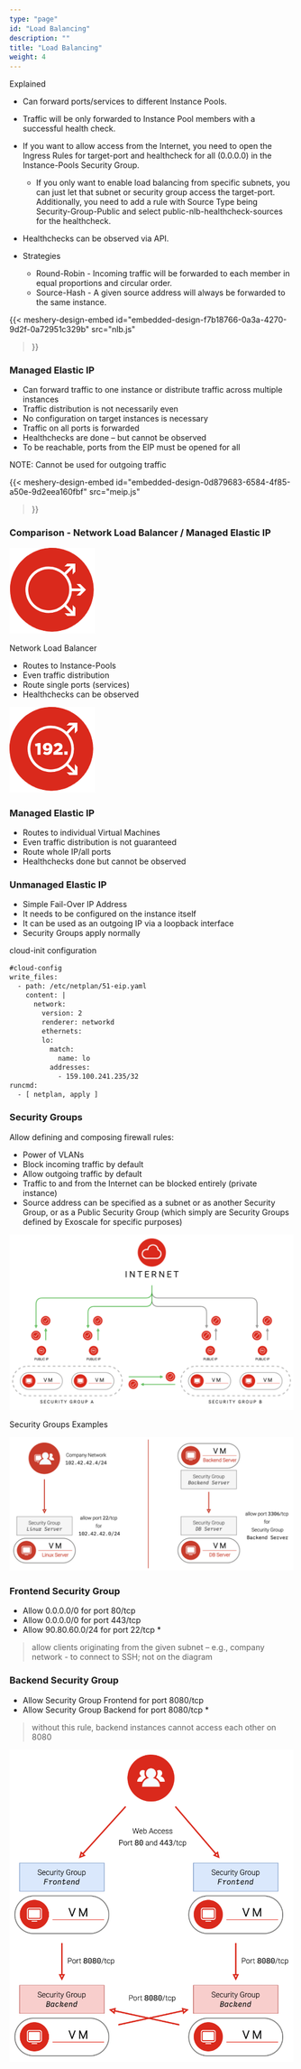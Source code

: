 ```yaml
---
type: "page"
id: "Load Balancing"
description: ""
title: "Load Balancing"
weight: 4
---
```


Explained

- Can forward ports/services to different Instance Pools.

- Traffic will be only forwarded to Instance Pool members with a successful health check.

- If you want to allow access from the Internet, you need to open the Ingress Rules for target-port and healthcheck for all (0.0.0.0) in the Instance-Pools Security Group.

    - If you only want to enable load balancing from specific subnets, you can just let that subnet or security group access the target-port. Additionally, you need to add a rule with Source Type being Security-Group-Public and select public-nlb-healthcheck-sources for the healthcheck.

- Healthchecks can be observed via API.

- Strategies

   - Round-Robin - Incoming traffic will be forwarded to each member in equal proportions and circular order.
   - Source-Hash - A given source address will always be forwarded to the same instance.


{{< meshery-design-embed
  id="embedded-design-f7b18766-0a3a-4270-9d2f-0a72951c329b"
  src="nlb.js"
>}}

### Managed Elastic IP

- Can forward traffic to one instance or distribute traffic across multiple instances
- Traffic distribution is not necessarily even
- No configuration on target instances is necessary
- Traffic on all ports is forwarded
- Healthchecks are done – but cannot be observed
- To be reachable, ports from the EIP must be opened for all

NOTE: Cannot be used for outgoing traffic

{{< meshery-design-embed
  id="embedded-design-0d879683-6584-4f85-a50e-9d2eea160fbf"
  src="meip.js"
>}}


### Comparison - Network Load Balancer / Managed Elastic IP
![nlb-icon](nlb-icon.png)

Network Load Balancer

- Routes to Instance-Pools
- Even traffic distribution
- Route single ports (services)
- Healthchecks can be observed

![meip-icon](meip-icon.png)

### Managed Elastic IP

- Routes to individual Virtual Machines
- Even traffic distribution is not guaranteed
- Route whole IP/all ports
- Healthchecks done but cannot be observed

### Unmanaged Elastic IP

- Simple Fail-Over IP Address
- It needs to be configured on the instance itself
- It can be used as an outgoing IP via a loopback interface
- Security Groups apply normally

cloud-init configuration
```
#cloud-config
write_files:
  - path: /etc/netplan/51-eip.yaml
    content: |
      network:
        version: 2
        renderer: networkd
        ethernets:
        lo:
          match:
            name: lo
          addresses:
            - 159.100.241.235/32
runcmd:
  - [ netplan, apply ]
```

### Security Groups
Allow defining and composing firewall rules:

- Power of VLANs
- Block incoming traffic by default
- Allow outgoing traffic by default
- Traffic to and from the Internet can be blocked entirely (private instance)
- Source address can be specified as a subnet or as another Security Group, or as a Public Security Group (which simply are Security Groups defined by Exoscale for specific purposes)

![secuirty-groups](secuirty-groups.png)

Security Groups Examples

![SG-example1](SG-example1.png)

### Frontend Security Group

- Allow 0.0.0.0/0 for port 80/tcp
- Allow 0.0.0.0/0 for port 443/tcp
- Allow 90.80.60.0/24 for port 22/tcp *

> allow clients originating from the given subnet – e.g., company network - to connect to SSH; not on the diagram

### Backend Security Group

- Allow Security Group Frontend for port 8080/tcp
- Allow Security Group Backend for port 8080/tcp *

> without this rule, backend instances cannot access each other on 8080

![SG-example2](SG-example2.png)
